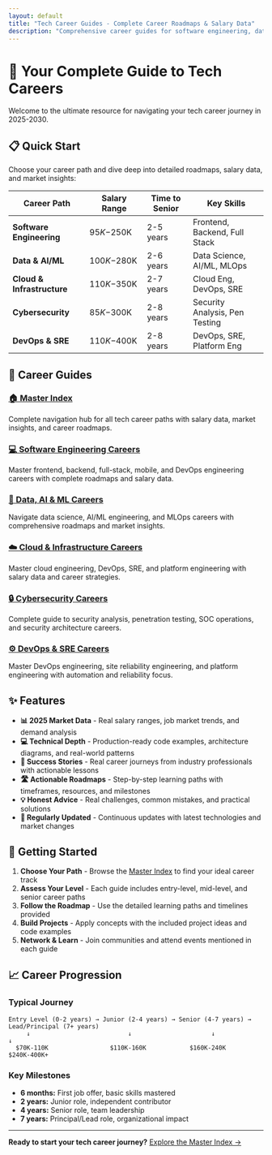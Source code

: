 ```yaml
---
layout: default
title: "Tech Career Guides - Complete Career Roadmaps & Salary Data"
description: "Comprehensive career guides for software engineering, data science, cloud computing, cybersecurity, and DevOps. Complete roadmaps, salary data, and market insights for 2025-2030."
---
```


# 🚀 Your Complete Guide to Tech Careers

Welcome to the ultimate resource for navigating your tech career journey in 2025-2030.

## 📋 Quick Start

Choose your career path and dive deep into detailed roadmaps, salary data, and market insights:

| Career Path | Salary Range | Time to Senior | Key Skills |
|-------------|--------------|----------------|------------|
| **Software Engineering** | $95K-$250K | 2-5 years | Frontend, Backend, Full Stack |
| **Data & AI/ML** | $100K-$280K | 2-6 years | Data Science, AI/ML, MLOps |
| **Cloud & Infrastructure** | $110K-$350K | 2-7 years | Cloud Eng, DevOps, SRE |
| **Cybersecurity** | $85K-$300K | 2-8 years | Security Analysis, Pen Testing |
| **DevOps & SRE** | $110K-$400K | 2-8 years | DevOps, SRE, Platform Eng |

## 🎯 Career Guides

### [🏠 Master Index](00_Master_Index_Tech_Careers)

Complete navigation hub for all tech career paths with salary data, market insights, and career roadmaps.

### [💻 Software Engineering Careers](01_Software_Engineering_Careers)

Master frontend, backend, full-stack, mobile, and DevOps engineering careers with complete roadmaps and salary data.

### [🧠 Data, AI & ML Careers](02_Data_AI_ML_Careers)

Navigate data science, AI/ML engineering, and MLOps careers with comprehensive roadmaps and market insights.

### [☁️ Cloud & Infrastructure Careers](03_Cloud_Infrastructure_Careers)

Master cloud engineering, DevOps, SRE, and platform engineering with salary data and career strategies.

### [🔒 Cybersecurity Careers](04_Cybersecurity_Careers)

Complete guide to security analysis, penetration testing, SOC operations, and security architecture careers.

### [⚙️ DevOps & SRE Careers](05_DevOps_SRE_Careers)

Master DevOps engineering, site reliability engineering, and platform engineering with automation and reliability focus.

## ✨ Features

- **📊 2025 Market Data** - Real salary ranges, job market trends, and demand analysis
- **💻 Technical Depth** - Production-ready code examples, architecture diagrams, and real-world patterns
- **🎯 Success Stories** - Real career journeys from industry professionals with actionable lessons
- **🛣️ Actionable Roadmaps** - Step-by-step learning paths with timeframes, resources, and milestones
- **💡 Honest Advice** - Real challenges, common mistakes, and practical solutions
- **🔄 Regularly Updated** - Continuous updates with latest technologies and market changes

## 🚀 Getting Started

1. **Choose Your Path** - Browse the [Master Index](00_Master_Index_Tech_Careers) to find your ideal career track
2. **Assess Your Level** - Each guide includes entry-level, mid-level, and senior career paths
3. **Follow the Roadmap** - Use the detailed learning paths and timelines provided
4. **Build Projects** - Apply concepts with the included project ideas and code examples
5. **Network & Learn** - Join communities and attend events mentioned in each guide

## 📈 Career Progression

### Typical Journey

```text
Entry Level (0-2 years) → Junior (2-4 years) → Senior (4-7 years) → Lead/Principal (7+ years)
     ↓                           ↓                      ↓                      ↓
  $70K-110K                 $110K-160K            $160K-240K            $240K-400K+
```

### Key Milestones

- **6 months:** First job offer, basic skills mastered
- **2 years:** Junior role, independent contributor
- **4 years:** Senior role, team leadership
- **7 years:** Principal/Lead role, organizational impact

---

**Ready to start your tech career journey?** [Explore the Master Index →](00_Master_Index_Tech_Careers)

